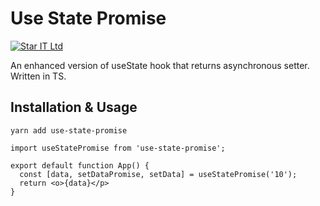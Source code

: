 # Use State Promise

[![Star IT Ltd](https://staritltd.com/wp-content/uploads/2019/10/Web_Logo_of_Star_IT_158x80.png)](https://staritltd.com)

An enhanced version of useState hook that returns asynchronous setter. Written in TS.

## Installation & Usage

`yarn add use-state-promise`

```tsx
import useStatePromise from 'use-state-promise';

export default function App() {
  const [data, setDataPromise, setData] = useStatePromise('10');
  return <o>{data}</p>
}
```

